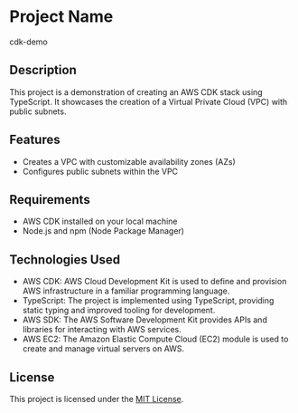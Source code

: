 # Project Name
cdk-demo

## Description
This project is a demonstration of creating an AWS CDK stack using TypeScript. It showcases the creation of a Virtual Private Cloud (VPC) with public subnets.

## Features
- Creates a VPC with customizable availability zones (AZs)
- Configures public subnets within the VPC

## Requirements

- AWS CDK installed on your local machine
- Node.js and npm (Node Package Manager)

## Technologies Used
- AWS CDK: AWS Cloud Development Kit is used to define and provision AWS infrastructure in a familiar programming language.
- TypeScript: The project is implemented using TypeScript, providing static typing and improved tooling for development.
- AWS SDK: The AWS Software Development Kit provides APIs and libraries for interacting with AWS services.
- AWS EC2: The Amazon Elastic Compute Cloud (EC2) module is used to create and manage virtual servers on AWS.

## License
This project is licensed under the [MIT License](LICENSE).
